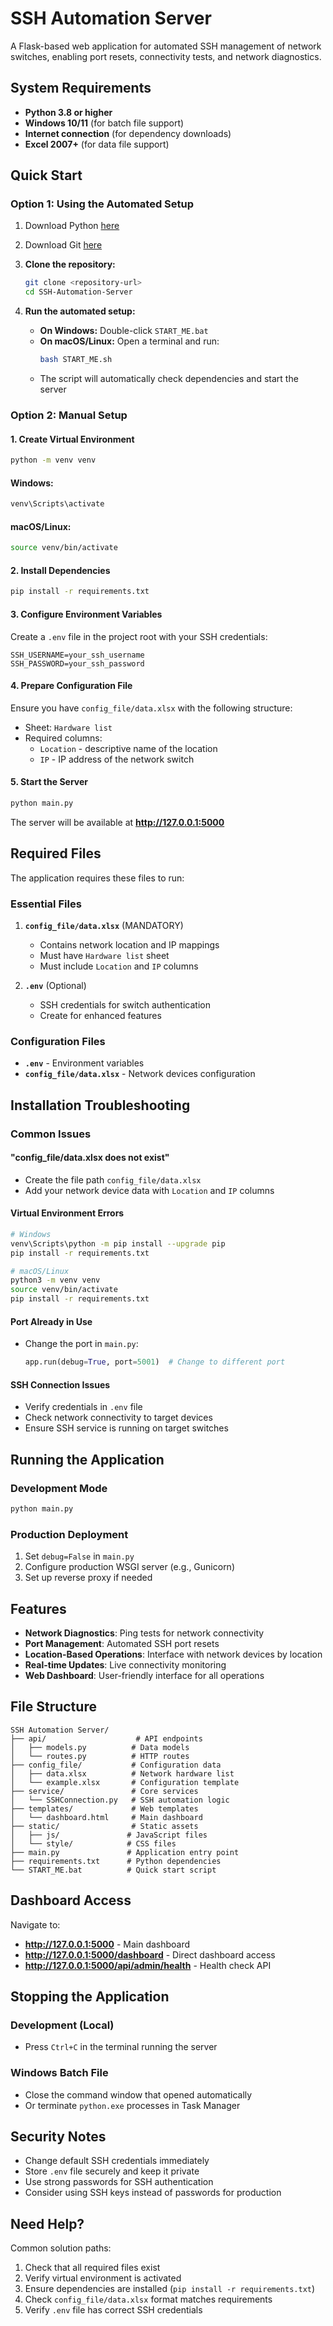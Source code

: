 # SSH Automation Server

A Flask-based web application for automated SSH management of network switches, enabling port resets, connectivity tests, and network diagnostics.

## System Requirements

- **Python 3.8 or higher**
- **Windows 10/11** (for batch file support)
- **Internet connection** (for dependency downloads)
- **Excel 2007+** (for data file support)

## Quick Start

### Option 1: Using the Automated Setup

1. Download Python [here](https://www.python.org/downloads/)
2. Download Git [here](https://git-scm.com/downloads)

2. **Clone the repository:**
   ```bash
   git clone <repository-url>
   cd SSH-Automation-Server
   ```

3. **Run the automated setup:**

   - **On Windows:** Double-click `START_ME.bat`
   - **On macOS/Linux:** Open a terminal and run:
     ```bash
     bash START_ME.sh
     ```
   - The script will automatically check dependencies and start the server


### Option 2: Manual Setup

#### 1. Create Virtual Environment

```bash
python -m venv venv
```

#### Windows:
```bash
venv\Scripts\activate
```

#### macOS/Linux:
```bash
source venv/bin/activate
```

#### 2. Install Dependencies

```bash
pip install -r requirements.txt
```

#### 3. Configure Environment Variables

Create a `.env` file in the project root with your SSH credentials:

```env
SSH_USERNAME=your_ssh_username
SSH_PASSWORD=your_ssh_password
```

#### 4. Prepare Configuration File

Ensure you have `config_file/data.xlsx` with the following structure:
- Sheet: `Hardware list`
- Required columns:
  - `Location` - descriptive name of the location
  - `IP` - IP address of the network switch

#### 5. Start the Server

```bash
python main.py
```

The server will be available at **http://127.0.0.1:5000**

## Required Files

The application requires these files to run:

### Essential Files

1. **`config_file/data.xlsx`** (MANDATORY)
   - Contains network location and IP mappings
   - Must have `Hardware list` sheet
   - Must include `Location` and `IP` columns

2. **`.env`** (Optional)
   - SSH credentials for switch authentication
   - Create for enhanced features

### Configuration Files

- **`.env`** - Environment variables
- **`config_file/data.xlsx`** - Network devices configuration

## Installation Troubleshooting

### Common Issues

#### "config_file/data.xlsx does not exist"
- Create the file path `config_file/data.xlsx`
- Add your network device data with `Location` and `IP` columns

#### Virtual Environment Errors
```bash
# Windows
venv\Scripts\python -m pip install --upgrade pip
pip install -r requirements.txt
```

```bash
# macOS/Linux
python3 -m venv venv
source venv/bin/activate
pip install -r requirements.txt
```

#### Port Already in Use
- Change the port in `main.py`:
  ```python
  app.run(debug=True, port=5001)  # Change to different port
  ```

#### SSH Connection Issues
- Verify credentials in `.env` file
- Check network connectivity to target devices
- Ensure SSH service is running on target switches

## Running the Application

### Development Mode
```bash
python main.py
```

### Production Deployment
1. Set `debug=False` in `main.py`
2. Configure production WSGI server (e.g., Gunicorn)
3. Set up reverse proxy if needed

## Features

- **Network Diagnostics**: Ping tests for network connectivity
- **Port Management**: Automated SSH port resets
- **Location-Based Operations**: Interface with network devices by location
- **Real-time Updates**: Live connectivity monitoring
- **Web Dashboard**: User-friendly interface for all operations

## File Structure

```
SSH Automation Server/
├── api/                    # API endpoints
│   ├── models.py          # Data models
│   └── routes.py          # HTTP routes
├── config_file/           # Configuration data
│   ├── data.xlsx          # Network hardware list
│   └── example.xlsx       # Configuration template
├── service/               # Core services
│   └── SSHConnection.py   # SSH automation logic
├── templates/             # Web templates
│   └── dashboard.html     # Main dashboard
├── static/                # Static assets
│   ├── js/               # JavaScript files
│   └── style/            # CSS files
├── main.py               # Application entry point
├── requirements.txt      # Python dependencies
└── START_ME.bat          # Quick start script
```

## Dashboard Access

Navigate to:
- **http://127.0.0.1:5000** - Main dashboard
- **http://127.0.0.1:5000/dashboard** - Direct dashboard access
- **http://127.0.0.1:5000/api/admin/health** - Health check API

## Stopping the Application

### Development (Local)
- Press `Ctrl+C` in the terminal running the server

### Windows Batch File
- Close the command window that opened automatically
- Or terminate `python.exe` processes in Task Manager

## Security Notes

- Change default SSH credentials immediately
- Store `.env` file securely and keep it private
- Use strong passwords for SSH authentication
- Consider using SSH keys instead of passwords for production

## Need Help?

Common solution paths:
1. Check that all required files exist
2. Verify virtual environment is activated
3. Ensure dependencies are installed (`pip install -r requirements.txt`)
4. Check `config_file/data.xlsx` format matches requirements
5. Verify `.env` file has correct SSH credentials
